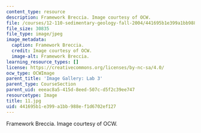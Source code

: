 ```yaml
---
content_type: resource
description: Framework Breccia. Image courtesy of OCW.
file: /courses/12-110-sedimentary-geology-fall-2004/441695b1e399a1bb988ef1d6702ef127_11.jpg
file_size: 30835
file_type: image/jpeg
image_metadata:
  caption: Framework Breccia.
  credit: Image courtesy of OCW.
  image-alt: Framework Breccia.
learning_resource_types: []
license: https://creativecommons.org/licenses/by-nc-sa/4.0/
ocw_type: OCWImage
parent_title: 'Image Gallery: Lab 3'
parent_type: CourseSection
parent_uid: eeeac8a5-415d-8eed-507c-d5f2c39ee747
resourcetype: Image
title: 11.jpg
uid: 441695b1-e399-a1bb-988e-f1d6702ef127
---
```

Framework Breccia. Image courtesy of OCW.